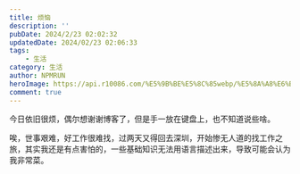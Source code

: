 ```yaml
---
title: 烦恼
description: ''
pubDate: 2024/2/23 02:02:32
updatedDate: 2024/02/23 02:06:33
tags:
    - 生活
category: 生活
author: NPMRUN
heroImage: https://api.r10086.com/%E5%9B%BE%E5%8C%85webp/%E5%8A%A8%E6%BC%AB%E7%BB%BC%E5%90%882/75200227_p0.webp
comment: true
---
```


今日依旧很烦，偶尔想谢谢博客了，但是手一放在键盘上，也不知道说些啥。

唉，世事艰难，好工作很难找，过两天又得回去深圳，开始惨无人道的找工作之旅，其实我还是有点害怕的，一些基础知识无法用语言描述出来，导致可能会认为我非常菜。